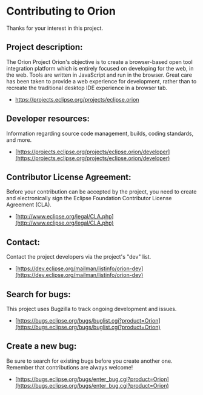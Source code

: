 Contributing to Orion
=====================

Thanks for your interest in this project.

Project description:
--------------------

The Orion Project Orion's objective is to create a browser-based open tool integration platform which is entirely focused on developing for the web, in the web. Tools are written in JavaScript and run in the browser. Great care has been taken to provide a web experience for development, rather than to recreate the traditional desktop IDE experience in a browser tab.

- https://projects.eclipse.org/projects/eclipse.orion

Developer resources:
--------------------

Information regarding source code management, builds, coding standards, and more.

- [https://projects.eclipse.org/projects/eclipse.orion/developer](https://projects.eclipse.org/projects/eclipse.orion/developer)

Contributor License Agreement:
------------------------------

Before your contribution can be accepted by the project, you need to create and electronically sign the Eclipse Foundation Contributor License Agreement (CLA).

- [http://www.eclipse.org/legal/CLA.php](http://www.eclipse.org/legal/CLA.php)

Contact:
--------

Contact the project developers via the project's "dev" list.

- [https://dev.eclipse.org/mailman/listinfo/orion-dev](https://dev.eclipse.org/mailman/listinfo/orion-dev)

Search for bugs:
----------------

This project uses Bugzilla to track ongoing development and issues.

- [https://bugs.eclipse.org/bugs/buglist.cgi?product=Orion](https://bugs.eclipse.org/bugs/buglist.cgi?product=Orion)

Create a new bug:
-----------------

Be sure to search for existing bugs before you create another one. Remember that contributions are always welcome!

- [https://bugs.eclipse.org/bugs/enter_bug.cgi?product=Orion](https://bugs.eclipse.org/bugs/enter_bug.cgi?product=Orion)
